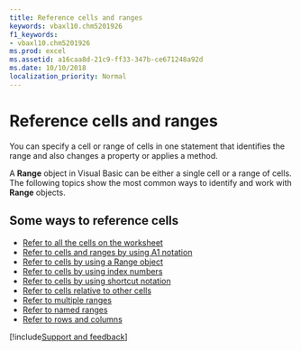 ```yaml
---
title: Reference cells and ranges
keywords: vbaxl10.chm5201926
f1_keywords:
- vbaxl10.chm5201926
ms.prod: excel
ms.assetid: a16caa8d-21c9-ff33-347b-ce671248a92d
ms.date: 10/10/2018
localization_priority: Normal
---
```



# Reference cells and ranges

You can specify a cell or range of cells in one statement that identifies the range and also changes a property or applies a method.

A **Range** object in Visual Basic can be either a single cell or a range of cells. The following topics show the most common ways to identify and work with **Range** objects.

## Some ways to reference cells

- [Refer to all the cells on the worksheet](refer-to-all-the-cells-on-the-worksheet.md) 
- [Refer to cells and ranges by using A1 notation](refer-to-cells-and-ranges-by-using-a1-notation.md) 
- [Refer to cells by using a Range object](refer-to-cells-by-using-a-range-object.md) 
- [Refer to cells by using index numbers](refer-to-cells-by-using-index-numbers.md) 
- [Refer to cells by using shortcut notation](refer-to-cells-by-using-shortcut-notation.md) 
- [Refer to cells relative to other cells](refer-to-cells-relative-to-other-cells.md) 
- [Refer to multiple ranges](refer-to-multiple-ranges.md)
- [Refer to named ranges](refer-to-named-ranges.md) 
- [Refer to rows and columns](refer-to-rows-and-columns.md)

[!include[Support and feedback](~/includes/feedback-boilerplate.md)]
